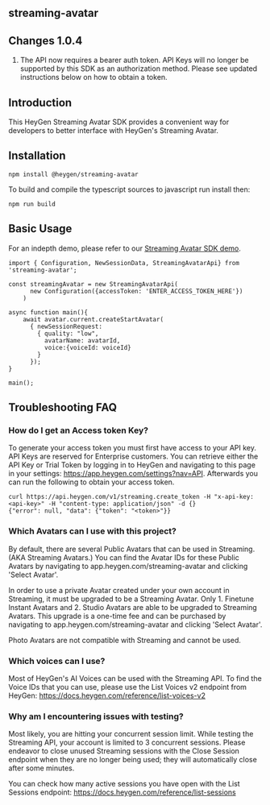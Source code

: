 ## streaming-avatar

## Changes 1.0.4

1. The API now requires a bearer auth token. API Keys will no longer be supported by this SDK as an authorization method. Please see updated instructions below on how to obtain a token.

## Introduction

This HeyGen Streaming Avatar SDK provides a convenient way for developers to better interface with HeyGen's Streaming Avatar. 

## Installation 

```
npm install @heygen/streaming-avatar
```

To build and compile the typescript sources to javascript run install then:
```
npm run build
```

## Basic Usage

For an indepth demo, please refer to our [Streaming Avatar SDK demo](https://github.com/HeyGen-Official/StreamingAvatarTSDemo). 

```
import { Configuration, NewSessionData, StreamingAvatarApi} from 'streaming-avatar';

const streamingAvatar = new StreamingAvatarApi(
      new Configuration({accessToken: 'ENTER_ACCESS_TOKEN_HERE'})
    )

async function main(){
    await avatar.current.createStartAvatar(
      { newSessionRequest: 
        { quality: "low",
          avatarName: avatarId, 
          voice:{voiceId: voiceId}
        }
      });
}

main();

```

## Troubleshooting FAQ


### How do I get an Access token Key?

To generate your access token you must first have access to your API key. API Keys are reserved for Enterprise customers. You can retrieve either the API Key or Trial Token by logging in to HeyGen and navigating to this page in your settings: https://app.heygen.com/settings?nav=API. Afterwards you can run the following to obtain your access token.

```
curl https://api.heygen.com/v1/streaming.create_token -H "x-api-key: <api-key>" -H "content-type: application/json" -d {}
{"error": null, "data": {"token": "<token>"}}
```

### Which Avatars can I use with this project?

By default, there are several Public Avatars that can be used in Streaming. (AKA Streaming Avatars.) You can find the Avatar IDs for these Public Avatars by navigating to app.heygen.com/streaming-avatar and clicking 'Select Avatar'.

In order to use a private Avatar created under your own account in Streaming, it must be upgraded to be a Streaming Avatar. Only 1. Finetune Instant Avatars and 2. Studio Avatars are able to be upgraded to Streaming Avatars. This upgrade is a one-time fee and can be purchased by navigating to app.heygen.com/streaming-avatar and clicking 'Select Avatar'.

Photo Avatars are not compatible with Streaming and cannot be used.

### Which voices can I use?

Most of HeyGen's AI Voices can be used with the Streaming API. To find the Voice IDs that you can use, please use the List Voices v2 endpoint from HeyGen: https://docs.heygen.com/reference/list-voices-v2

### Why am I encountering issues with testing?

Most likely, you are hitting your concurrent session limit. While testing the Streaming API, your account is limited to 3 concurrent sessions. Please endeavor to close unused Streaming sessions with the Close Session endpoint when they are no longer being used; they will automatically close after some minutes.

You can check how many active sessions you have open with the List Sessions endpoint: https://docs.heygen.com/reference/list-sessions
